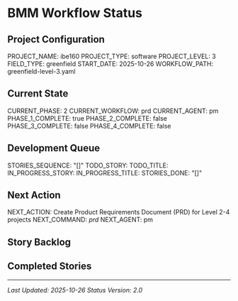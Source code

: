 # BMM Workflow Status

## Project Configuration

PROJECT_NAME: ibe160
PROJECT_TYPE: software
PROJECT_LEVEL: 3
FIELD_TYPE: greenfield
START_DATE: 2025-10-26
WORKFLOW_PATH: greenfield-level-3.yaml

## Current State

CURRENT_PHASE: 2
CURRENT_WORKFLOW: prd
CURRENT_AGENT: pm
PHASE_1_COMPLETE: true
PHASE_2_COMPLETE: false
PHASE_3_COMPLETE: false
PHASE_4_COMPLETE: false

## Development Queue

STORIES_SEQUENCE: "[]"
TODO_STORY: 
TODO_TITLE: 
IN_PROGRESS_STORY: 
IN_PROGRESS_TITLE: 
STORIES_DONE: "[]"

## Next Action

NEXT_ACTION: Create Product Requirements Document (PRD) for Level 2-4 projects
NEXT_COMMAND: *prd*
NEXT_AGENT: pm

## Story Backlog



## Completed Stories



---

_Last Updated: 2025-10-26_
_Status Version: 2.0_